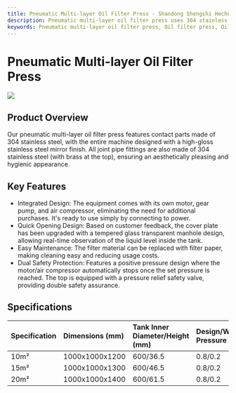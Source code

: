 ```yaml
---
title: Pneumatic Multi-layer Oil Filter Press - Shandong Shengshi Hecheng Machinery Co., Ltd.
description: Pneumatic multi-layer oil filter press uses 304 stainless steel material, integrated design, comes with motor, gear pump, air compressor, quick opening design, dual safety protection, suitable for oilseed refining and filtration.
keywords: Pneumatic multi-layer oil filter press, Oil filter press, Oilseed filtering equipment, Multi-layer oil filter press, Pneumatic oil filter press, Oil filter machine, Oilseed refining equipment, Oil filtering equipment, Hydraulic oil filter press, Oilseed filter machine, Oil refining equipment, Oil filter press equipment
---
```


# Pneumatic Multi-layer Oil Filter Press
![](https://i.postimg.cc/mR4Z4z8S/image.png?dl=1)
## Product Overview

Our pneumatic multi-layer oil filter press features contact parts made of 304 stainless steel, with the entire machine designed with a high-gloss stainless steel mirror finish. All joint pipe fittings are also made of 304 stainless steel (with brass at the top), ensuring an aesthetically pleasing and hygienic appearance.

## Key Features

-   Integrated Design: The equipment comes with its own motor, gear pump, and air compressor, eliminating the need for additional purchases. It's ready to use simply by connecting to power.
-   Quick Opening Design: Based on customer feedback, the cover plate has been upgraded with a tempered glass transparent manhole design, allowing real-time observation of the liquid level inside the tank.
-   Easy Maintenance: The filter material can be replaced with filter paper, making cleaning easy and reducing usage costs.
-   Dual Safety Protection: Features a positive pressure design where the motor/air compressor automatically stops once the set pressure is reached. The top is equipped with a pressure relief safety valve, providing double safety assurance.

## Specifications

| Specification | Dimensions (mm)    | Tank Inner Diameter/Height (mm) | Design/Working Pressure (MPa) | Processing Capacity (Kg/h) | Motor/Air Compressor Power (Kw) |
| :------------ | :----------------- | :------------------------------ | :---------------------------- | :------------------------- | :------------------------------ |
| 10m²          | 1000x1000x1200     | 600/36.5                        | 0.8/0.2                       | 100                        | 1.1                             |
| 15m²          | 1000x1000x1300     | 600/46.5                        | 0.8/0.2                       | 150                        | 1.1                             |
| 20m²          | 1000x1000x1400     | 600/61.5                        | 0.8/0.2                       | 250                        | 1.1                             |